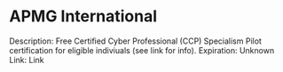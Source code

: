 # APMG International

Description: Free Certified Cyber Professional (CCP) Specialism Pilot certification for eligible indiviuals (see link for info).
Expiration: Unknown
Link: Link